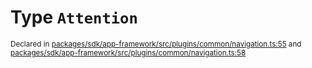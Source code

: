 # Type `Attention`
<sub>Declared in [packages/sdk/app-framework/src/plugins/common/navigation.ts:55](https://github.com/dxos/dxos/blob/52455dba3/packages/sdk/app-framework/src/plugins/common/navigation.ts#L55) and [packages/sdk/app-framework/src/plugins/common/navigation.ts:58](https://github.com/dxos/dxos/blob/52455dba3/packages/sdk/app-framework/src/plugins/common/navigation.ts#L58)</sub>






